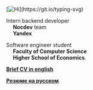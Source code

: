 [![Hi](https://readme-typing-svg.herokuapp.com?font=Fira+Code&weight=700&size=22&duration=1000&color=4761F7&background=2771FF1B&vCenter=true&multiline=true&repeat=false&width=435&height=70&lines=fmt.Println(%22hi!%22);defer+fmt.Println(%22bye!%22))](https://git.io/typing-svg)

Intern backend developer <br/>
&emsp; **Nocdev** team <br/>
&emsp; **Yandex**

Software engineer student <br/>
&emsp; **Faculty of Computer Science** <br/>
&emsp; **Higher School of Economics**.

[**Brief CV in english**](CV_simplified.pdf)

[**Резюме на русском**](Резюме.pdf)
